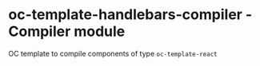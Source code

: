 # oc-template-handlebars-compiler - Compiler module

OC template to compile components of type `oc-template-react`
